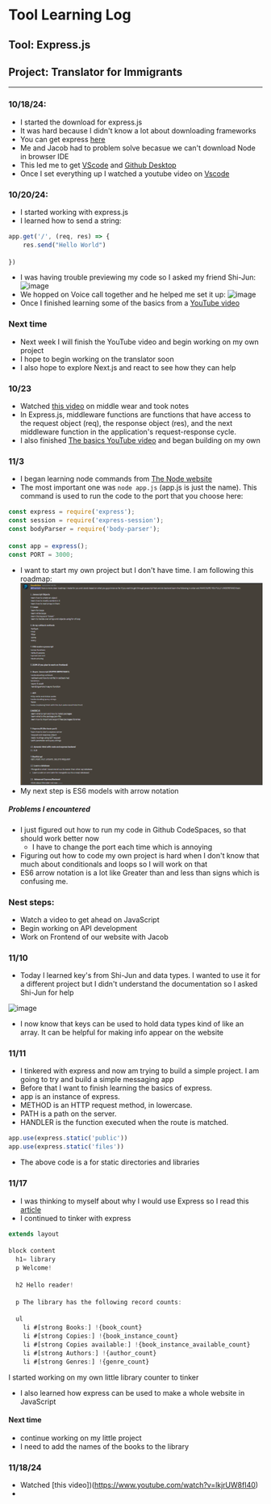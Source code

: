 # Tool Learning Log

## Tool: **Express.js**

## Project: **Translator for Immigrants**

---

### 10/18/24:
* I started the download for express.js
* It was hard because I didn't know a lot about downloading frameworks
* You can get express [here](https://expressjs.com/)
* Me and Jacob had to problem solve becasue we can't download Node in browser IDE
* This led me to get [VScode](https://code.visualstudio.com/download) and [Github Desktop](https://desktop.github.com/download/)
* Once I set everything up I watched a youtube video on [Vscode](https://www.youtube.com/watch?v=ORrELERGIHs)

### 10/20/24:

* I started working with express.js
* I learned how to send a string:
``` javascript
app.get('/', (req, res) => {
    res.send("Hello World")

})
```
* I was having trouble previewing my code so I asked my friend Shi-Jun:
![image](https://github.com/user-attachments/assets/55691631-7161-476d-ad47-c7ef90ea884e)
* We hopped on Voice call together and he helped me set it up:
![image](https://github.com/user-attachments/assets/020754cc-c883-4a13-83c8-fb53760ceb41)
* Once I finished learning some of the basics from a [YouTube video](https://www.youtube.com/watch?v=SccSCuHhOw0&t=134s)
### Next time
* Next week I will finish the YouTube video and begin working on my own project
* I hope to begin working on the translator soon
* I also hope to explore Next.js and react to see how they can help

### 10/23
* Watched [this video](https://www.youtube.com/watch?v=lY6icfhap2o) on middle wear and took notes
* In Express.js, middleware functions are functions that have access to the request object (req), the response object (res), and the next middleware function in the application's request-response cycle.
* I also finished [The basics YouTube video](https://www.youtube.com/watch?v=SccSCuHhOw0&t=134s) and began building on my own
### 11/3
* I began learning node commands from [The Node website](https://nodejs.org/api/cli.html)
* The most important one was `node app.js` (app.js is just the name). This command is used to run the code to the port that you choose here:
```js
const express = require('express');
const session = require('express-session');
const bodyParser = require('body-parser');

const app = express();
const PORT = 3000;

```
* I want to start my own project but I don't have time. I am following this roadmap: 
![alt text](image.png)
* My next step is ES6 models with arrow notation

##### Problems I encountered
* I just figured out how to run my code in Github CodeSpaces, so that should work better now
    * I have to change the port each time which is annoying
* Figuring out how to code my own project is hard when I don't know that much about conditionals and loops so I will work on that
* ES6 arrow notation is a lot like Greater than and less than signs which is confusing me.

### Nest steps:
* Watch a video to get ahead on JavaScript
* Begin working on API development
* Work on Frontend of our website with Jacob

<!-- 
* Links you used today (websites, videos, etc)
* Things you tried, progress you made, etc
* Challenges, a-ha moments, etc
* Questions you still have
* What you're going to try next
-->

### 11/10
* Today  I learned key's from Shi-Jun and data types. I wanted to use it for a different project but I didn't understand the documentation so I asked Shi-Jun for help

![image](https://github.com/user-attachments/assets/436c2d57-4e7d-4f28-be6c-a2ad1d43e3dc)

* I now know that keys can be used to hold data types kind of like an array. It can be helpful for making info appear on the website

### 11/11

* I tinkered with express and now am trying to build a simple project. I am going to try and build a simple messaging app
* Before that I want to finish learning the basics of express.
* app is an instance of express.
* METHOD is an HTTP request method, in lowercase.
* PATH is a path on the server.
* HANDLER is the function executed when the route is matched.

``` js
app.use(express.static('public'))
app.use(express.static('files'))
```
* The above code is a for static directories and libraries


### 11/17

* I was thinking to myself about why I would use Express so I read this [article](https://www.besanttechnologies.com/what-is-expressjs#:~:text=It%20is%20used%20for%20designing,and%20API%20without%20any%20effort.)
* I continued to tinker with express

```js
extends layout

block content
  h1= library
  p Welcome!

  h2 Hello reader!

  p The library has the following record counts:

  ul
    li #[strong Books:] !{book_count}
    li #[strong Copies:] !{book_instance_count}
    li #[strong Copies available:] !{book_instance_available_count}
    li #[strong Authors:] !{author_count}
    li #[strong Genres:] !{genre_count}

```

I started working on my own little library counter to tinker

* I also learned how express can be used to make a whole website in JavaScript

#### Next time

* continue working on my little project
* I need to add the names of the books to the library


### 11/18/24

* Watched [this video])(https://www.youtube.com/watch?v=lkjrUW8fI40)
* 

